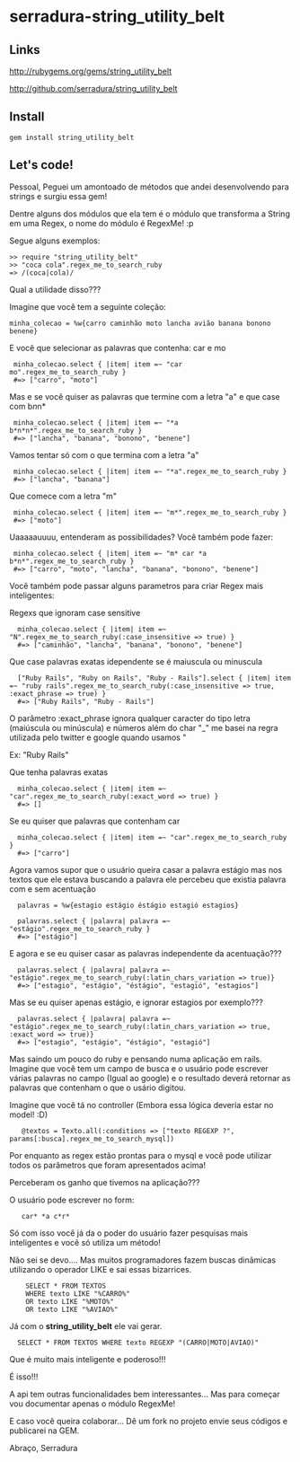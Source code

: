# serradura-string_utility_belt

## Links

<a href='http://rubygems.org/gems/string_utility_belt'>http://rubygems.org/gems/string_utility_belt</a>

<a href="http://github.com/serradura/string_utility_belt">http://github.com/serradura/string_utility_belt</a>

## Install

    gem install string_utility_belt

## Let's code!

Pessoal,
Peguei um amontoado de métodos que andei desenvolvendo para strings e surgiu essa gem!

Dentre alguns dos módulos que ela tem é o módulo que transforma a String em uma Regex, o nome do módulo é RegexMe! :p

Segue alguns exemplos:

    >> require "string_utility_belt"
    >> "coca cola".regex_me_to_search_ruby
    => /(coca|cola)/

Qual a utilidade disso???

Imagine que você tem a seguinte coleção:

    minha_colecao = %w{carro caminhão moto lancha avião banana bonono benene}

E você que selecionar as palavras que contenha: car e mo

     minha_colecao.select { |item| item =~ "car mo".regex_me_to_search_ruby }
     #=> ["carro", "moto"]

Mas e se você quiser as palavras que termine com a letra "a" e que case com b*n*n*
 
     minha_colecao.select { |item| item =~ "*a b*n*n*".regex_me_to_search_ruby }
     #=> ["lancha", "banana", "bonono", "benene"]

Vamos tentar só com o que termina com a letra "a"
 
     minha_colecao.select { |item| item =~ "*a".regex_me_to_search_ruby }
     #=> ["lancha", "banana"]

Que comece com a letra "m"

     minha_colecao.select { |item| item =~ "m*".regex_me_to_search_ruby }
     #=> ["moto"]

Uaaaaauuuu, entenderam as possibilidades?
Você também pode fazer:

     minha_colecao.select { |item| item =~ "m* car *a b*n*".regex_me_to_search_ruby }
     #=> ["carro", "moto", "lancha", "banana", "bonono", "benene"]

Você também pode passar alguns parametros para criar Regex mais inteligentes:

Regexs que ignoram case sensitive

      minha_colecao.select { |item| item =~ "N".regex_me_to_search_ruby(:case_insensitive => true) }
      #=> ["caminhão", "lancha", "banana", "bonono", "benene"]

Que case palavras exatas idependente se é maiuscula ou minuscula

      ["Ruby Rails", "Ruby on Rails", "Ruby - Rails"].select { |item| item =~ "ruby rails".regex_me_to_search_ruby(:case_insensitive => true, :exact_phrase => true) }
      #=> ["Ruby Rails", "Ruby - Rails"]

O parâmetro :exact_phrase ignora qualquer caracter do tipo
letra (maiúscula ou minúscula) e números além do char "_"
me basei na regra utilizada pelo twitter e google quando usamos "

Ex: "Ruby Rails"

Que tenha palavras exatas
       
      minha_colecao.select { |item| item =~ "car".regex_me_to_search_ruby(:exact_word => true) } 
      #=> []

Se eu quiser que palavras que contenham car

      minha_colecao.select { |item| item =~ "car".regex_me_to_search_ruby }
      #=> ["carro"]

Agora vamos supor que o usuário queira casar a palavra estágio
mas nos textos que ele estava buscando a palavra ele percebeu que existia palavra com e sem acentuação

      palavras = %w{estagio estágio éstágio estagió estagios}

      palavras.select { |palavra| palavra =~ "estágio".regex_me_to_search_ruby }
      #=> ["estágio"]

E agora e se eu quiser casar as palavras independente da acentuação???

      palavras.select { |palavra| palavra =~ "estágio".regex_me_to_search_ruby(:latin_chars_variation => true)}
      #=> ["estagio", "estágio", "éstágio", "estagió", "estagios"]

Mas se eu quiser apenas estágio, e ignorar estagios por exemplo???

      palavras.select { |palavra| palavra =~ "estágio".regex_me_to_search_ruby(:latin_chars_variation => true, :exact_word => true)}
      #=> ["estagio", "estágio", "éstágio", "estagió"]


Mas saindo um pouco do ruby e pensando numa aplicação em rails.
Imagine que você tem um campo de busca e o usuário pode escrever várias palavras no campo (Igual ao google) e o resultado deverá retornar as palavras que contenham o que o usário digitou.

Imagine que você tá no controller (Embora essa lógica deveria estar no model! :D)

       @textos = Texto.all(:conditions => ["texto REGEXP ?", params[:busca].regex_me_to_search_mysql])

Por enquanto as regex estão prontas para o mysql e você pode utilizar todos os parâmetros que foram apresentados acima!

Perceberam os ganho que tivemos na aplicação???

O usuário pode escrever no form:

       car* *a c*r*

Só com isso você já da o poder do usuário fazer pesquisas mais inteligentes e você só utiliza um método!

Não sei se devo.... Mas muitos programadores fazem buscas dinâmicas utilizando o operador LIKE e sai essas bizarrices.

        SELECT * FROM TEXTOS
        WHERE texto LIKE "%CARRO%"
        OR texto LIKE "%MOTO%"
        OR texto LIKE "%AVIAO%"

Já com o <b>string_utility_belt</b> ele vai gerar.

      SELECT * FROM TEXTOS WHERE texto REGEXP "(CARRO|MOTO|AVIAO)"

Que é muito mais inteligente e poderoso!!!

É isso!!!

A api tem outras funcionalidades bem interessantes...
Mas para começar vou documentar apenas o módulo RegexMe!

E caso você queira colaborar...
Dê um fork no projeto envie seus códigos e publicarei na GEM.

Abraço,
Serradura
  